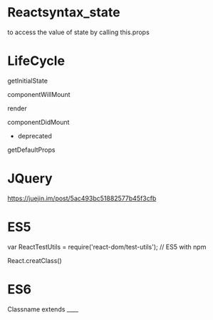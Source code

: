 # Reactsyntax_state
to access the value of state by calling this.props


# LifeCycle

 getInitialState
 
 componentWillMount
 
 render
 
 componentDidMount
 
 * deprecated
 
 getDefaultProps
 
 # JQuery
 
 https://juejin.im/post/5ac493bc51882577b45f3cfb
 
 # ES5
 
 var ReactTestUtils = require('react-dom/test-utils'); // ES5 with npm
 
 React.creatClass()
 
 
 # ES6
 
 Classname extends ____
 
 
  
  
